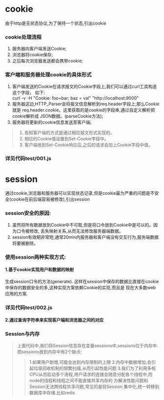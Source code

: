 # cookie
由于http是无状态协议,为了保持一个状态,引出cookie
### cookie处理流程
1. 服务器向客户端发送Cookie;<br />
2. 浏览器将cookie保存;<br />
3. 之后每次浏览器发送都会携带cookie;<br />

### 客户端和服务器处理cookie的具体形式
1. 客户端发送的Cookie在请求报文的Cookie字段上,我们可以通过curl工具构造这个字段，
如下:<br />
curl -v -H "Cookie: foo=bar; baz = val" "http://localhost:9000"
2. 服务器这边,HTTP_Parser会将报文信息解析到req.header字段上;那么Cookie就是
req.header.cookie。这里获取的是cookie的字段串,通过自定义解析把cookie解析成
JSON数据。(parseCookie方法);<br />
3. 服务器将更新的cookie信息发送至客户端;
> 1. 告知客户端的方式是通过相应报文形式实现的。
> 2. 相应的Cookie值设置到Set-Cookie字段中。
> 3. 客户端收到Set-Cookie响应后,之后的请求会加上Cookie字段中值。
### 详见代码test/001.js
# session			
通过cookie,浏览器和服务器可以实现状态记录,但是cookie最为严重的问题是不安全(cookie在前后端容易被修改),引出session <br />
### session安全的原因:
1. 虽然将所有数据放到Cookie中不可取,但是将口令放到Cookie中是可以的。因为口令被修改,
丢失映射关系,从而无法修改服务器端数据。
2. session有效期非常短,通常20min内服务器和客户端没有交互行为,服务端数据将要被删除。
### 使用session两种实现方式:
#### 1.基于cookie实现用户和数据的映射
  生成session口令的方法(generate).
  这样在session中保存的数据比直接在cookie中保存的数据安全的多,这种实现方案依赖Cookie的实现,而且是
  现在大多数web应用的方案.
### 详见代码test/002.js

#### 2.通过查询字符串来实现客户端和浏览器之间的对应

### Session与内存
> 上面代码中,我们将Session信息存在变量sessions中,sessions位于内存中.把sessions放到内存中有2个缺点:
> > 1.如果用户剧增,可能会达到内存限制的上限
> > 2.内存中数据增加,会引起垃圾回收机制的频繁扫描,从而引起性能问题
> > 3.我们为了利用多核CPU从而启动多个进程,用户请求的连接会随意分配各个线程中,而node的线程和线程之间不能直接共享内存的
> 为解决性能问题和Session无法跨线程共享问题,常见的是将Session 集中化,统一转移到数据库中存储.比如redis